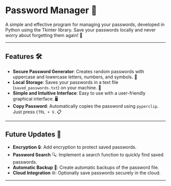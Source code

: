 # Password Manager 🔐  
A simple and effective program for managing your passwords, developed in Python using the Tkinter library. Save your passwords locally and never worry about forgetting them again! 🚀  

---

## Features 🛠️  

- **Secure Password Generator**: Creates random passwords with uppercase and lowercase letters, numbers, and symbols. 🔑  
- **Local Storage**: Saves your passwords in a text file (`saved_passwords.txt`) on your machine. 💾  
- **Simple and Intuitive Interface**: Easy to use with a user-friendly graphical interface. 🖥️  
- **Copy Password**: Automatically copies the password using `pyperclip`. Just press `CTRL + V`. 📋

---

## Future Updates 🔮  

- **Encryption** 🔒: Add encryption to protect saved passwords.  
- **Password Search** 🔍: Implement a search function to quickly find saved passwords.  
- **Automatic Backup** 📁: Create automatic backups of the password file.  
- **Cloud Integration** 🌐: Optionally save passwords securely in the cloud.

---
